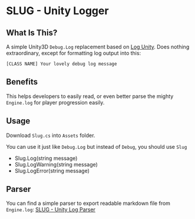 # SLUG - Unity Logger
## What Is This?
A simple Unity3D `Debug.Log` replacement based on [Log Unity](https://github.com/frarf/log.unity). Does nothing extraordinary, except for formatting log output into this:

```
[CLASS NAME] Your lovely debug log message
```

## Benefits
This helps developers to easily read, or even better parse the mighty `Engine.log` for player progression easily.

## Usage
Download `Slug.cs` into `Assets` folder.

You can use it just like `Debug.Log` but instead of `Debug`, you should use `Slug`

- Slug.Log(string message)
- Slug.LogWarning(string message)
- Slug.LogError(string message)

## Parser
You can find a simple parser to export readable markdown file from `Engine.log`: [SLUG - Unity Log Parser](https://github.com/excalith/slug-unity-log-parser)


